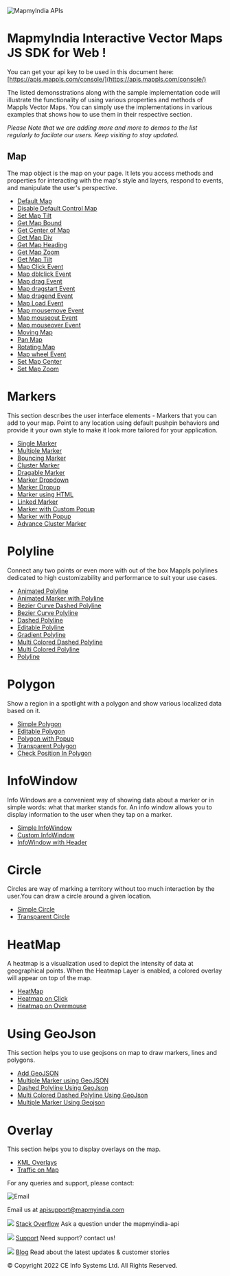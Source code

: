 ![MapmyIndia APIs](https://about.mappls.com/images/mappls-b-logo.svg)
# MapmyIndia Interactive Vector Maps JS SDK for Web !

You can get your api key to be used in this document here: [https://apis.mappls.com/console/](https://apis.mappls.com/console/)


The listed demonsstrations along with the sample implementation code will illustrate the  functionality of using various properties and methods of Mappls Vector Maps. You can simply use the implementations in various examples that shows how to use them in their respective section.

*Please Note that we are adding more and more to demos to the list regularly to facilate our users. Keep visiting to stay updated.*


## Map 

The map object is the map on your page. It lets you access methods and properties for interacting with the map's style and layers, respond to events, and manipulate the user's perspective.



- [Default Map](https://about.mappls.com/api/web-sdk/vector-map-example/Maps/mappls-default-map)
- [Disable Default Control Map](https://about.mappls.com/api/web-sdk/vector-map-example/Maps/mappls-disable-default-control-map)
- [Set Map Tilt](https://about.mappls.com/api/web-sdk/vector-map-example/Maps/mappls-set-tilt-map)
- [Get Map Bound](https://about.mappls.com/api/web-sdk/vector-map-example/Maps/mappls-get-map-bound)
- [Get Center of Map](https://about.mappls.com/api/web-sdk/vector-map-example/Maps/mappls-get-map-center)
- [Get Map Div](https://about.mappls.com/api/web-sdk/vector-map-example/Maps/mappls-get-map-div)
- [Get Map Heading](https://about.mappls.com/api/web-sdk/vector-map-example/Maps/mappls-get-map-heading)
- [Get Map Zoom](https://about.mappls.com/api/web-sdk/vector-map-example/Maps/mappls-get-map-zoom)
- [Get Map Tilt](https://about.mappls.com/api/web-sdk/vector-map-example/Maps/mappls-get-tilt-map)
- [Map Click Event](https://about.mappls.com/api/web-sdk/vector-map-example/Maps/mappls-map-click-event)
- [Map dblclick Event](https://about.mappls.com/api/web-sdk/vector-map-example/Maps/mappls-map-dbclick-event)
- [Map drag Event](https://about.mappls.com/api/web-sdk/vector-map-example/Maps/mappls-map-drag-event)
- [Map dragstart Event](https://about.mappls.com/api/web-sdk/vector-map-example/Maps/mappls-map-drag-start-event)
- [Map dragend Event](https://about.mappls.com/api/web-sdk/vector-map-example/Maps/mappls-map-dragend-event)
- [Map Load Event](https://about.mappls.com/api/web-sdk/vector-map-example/Maps/mappls-map-load-event)
- [Map mousemove Event](https://about.mappls.com/api/web-sdk/vector-map-example/Maps/mappls-map-mouse-move-event)
- [Map mouseout Event](https://about.mappls.com/api/web-sdk/vector-map-example/Maps/mappls-map-mouse-out-event)
- [Map mouseover Event](https://about.mappls.com/api/web-sdk/vector-map-example/Maps/mappls-map-mouse-over-event)
- [Moving Map](https://about.mappls.com/api/web-sdk/vector-map-example/Maps/mappls-map-moving)
- [Pan Map](https://about.mappls.com/api/web-sdk/vector-map-example/Maps/mappls-map-pan)
- [Rotating Map](https://about.mappls.com/api/web-sdk/vector-map-example/Maps/mappls-map-rotating)
- [Map wheel Event](https://about.mappls.com/api/web-sdk/vector-map-example/Maps/mappls-map-wheel-event)
- [Set Map Center](https://about.mappls.com/api/web-sdk/vector-map-example/Maps/mappls-set-map-center)
- [Set Map Zoom](https://about.mappls.com/api/web-sdk/vector-map-example/Maps/mappls-set-map-zoom)

# Markers
This section describes the user interface elements - Markers that you can add to your map. Point to any location using default pushpin behaviors and provide it your own style to make it look more tailored for your application.

- [Single Marker](https://about.mappls.com/api/web-sdk/vector-map-example/Markers/mappls-singlemarker)
- [Multiple Marker](https://about.mappls.com/api/web-sdk/vector-map-example/Markers/mappls-multiplemarker)
- [Bouncing Marker](https://about.mappls.com/api/web-sdk/vector-map-example/Markers/mappls-bouncing-marker)
- [Cluster Marker](https://about.mappls.com/api/web-sdk/vector-map-example/Markers/mappls-cluster)
- [Dragable Marker](https://about.mappls.com/api/web-sdk/vector-map-example/Markers/mappls-draggablemarker)
- [Marker Dropdown](https://about.mappls.com/api/web-sdk/vector-map-example/Markers/mappls-dropdown-marker)
- [Marker Dropup](https://about.mappls.com/api/web-sdk/vector-map-example/Markers/mappls-dropup-marker)
- [Marker using HTML](https://about.mappls.com/api/web-sdk/vector-map-example/Markers/mappls-htmlmarker)
- [Linked Marker](https://about.mappls.com/api/web-sdk/vector-map-example/Markers/mappls-linked-marker)
- [Marker with Custom Popup](https://about.mappls.com/api/web-sdk/vector-map-example/Markers/mappls-marker-custompopup)
- [Marker with Popup](https://about.mappls.com/api/web-sdk/vector-map-example/Markers/mappls-markerpopup)
- [Advance Cluster Marker](https://about.mappls.com/api/web-sdk/vector-map-example/Markers/mappls-advancecluster)


# Polyline

Connect any two points or even more with out of the box Mappls polylines dedicated to high customizability and performance to suit your use cases. 

- [Animated Polyline](https://about.mappls.com/api/web-sdk/vector-map-example/Polyline/mappls-animated-polyline)
- [Animated Marker with Polyline](https://about.mappls.com/api/web-sdk/vector-map-example/Polyline/mappls-animatedmarker-Polyline)
- [Bezier Curve Dashed Polyline](https://about.mappls.com/api/web-sdk/vector-map-example/Polyline/mappls-curve-dashed-polyline)
- [Bezier Curve Polyline](https://about.mappls.com/api/web-sdk/vector-map-example/Polyline/mappls-curve-polyline)
- [Dashed Polyline](https://about.mappls.com/api/web-sdk/vector-map-example/Polyline/mappls-dashed-polyline)
- [Editable Polyline](https://about.mappls.com/api/web-sdk/vector-map-example/Polyline/mappls-editable-polyline)
- [Gradient Polyline](https://about.mappls.com/api/web-sdk/vector-map-example/Polyline/mappls-gradient-polyline)
- [Multi Colored Dashed Polyline](https://about.mappls.com/api/web-sdk/vector-map-example/Polyline/mappls-multicolored-dashed-polyline)
- [Multi Colored Polyline](https://about.mappls.com/api/web-sdk/vector-map-example/Polyline/mappls-multicolored-polyline)
- [Polyline](https://about.mappls.com/api/web-sdk/vector-map-example/Polyline/mappls-polyline)



# Polygon

Show a region in a spotlight with a polygon and show various localized data based on it.

- [Simple Polygon](https://about.mappls.com/api/web-sdk/vector-map-example/Polygon/mappls-polygon)
- [Editable Polygon](https://about.mappls.com/api/web-sdk/vector-map-example/Polygon/mappls-editable-polygon)
- [Polygon with Popup](https://about.mappls.com/api/web-sdk/vector-map-example/Polygon/mappls-polygon-withpopup)
- [Transparent Polygon](https://about.mappls.com/api/web-sdk/vector-map-example/Polygon/mappls-transparent-polygon)
- [Check Position In Polygon](https://about.mappls.com/api/web-sdk/vector-map-example/Polygon/mappls-check-position-polygon)



# InfoWindow

Info Windows are a convenient way of showing data about a marker or in simple words: what that marker stands for. An info window allows you to display information to the user when they tap on a marker. 

- [Simple InfoWindow](https://about.mappls.com/api/web-sdk/vector-map-example/InfoWindow/mappls-infowindow)
- [Custom InfoWindow](https://about.mappls.com/api/web-sdk/vector-map-example/InfoWindow/mappls-custom-infowindow)
- [InfoWindow with Header](https://about.mappls.com/api/web-sdk/vector-map-example/InfoWindow/mappls-infowindow-with-header)


# Circle

Circles are way of marking a territory without too much interaction by the user.You can draw a circle around a given location.

- [Simple Circle](https://about.mappls.com/api/web-sdk/vector-map-example/Circle/mappls-transparent-circle)
- [Transparent Circle](https://about.mappls.com/api/web-sdk/vector-map-example/Circle/mappls-transparent-circle)

# HeatMap
A heatmap is a visualization used to depict the intensity of data at geographical points. When the Heatmap Layer is enabled, a colored overlay will appear on top of the map.

- [HeatMap](https://about.mappls.com/api/web-sdk/vector-map-example/HeatmapOverlays/mappls-heatmap)
- [Heatmap on Click](https://about.mappls.com/api/web-sdk/vector-map-example/HeatmapOverlays/mappls-heatmap-onclick)
- [Heatmap on Overmouse](https://about.mappls.com/api/web-sdk/vector-map-example/HeatmapOverlays/mappls-heatmap-overmouse)

# Using GeoJson

This section helps you to use geojsons on map to draw markers, lines and polygons.

- [Add GeoJSON](https://about.mappls.com/api/web-sdk/vector-map-example/GeoJSON/mappls-geojson)
- [Multiple Marker using GeoJSON](https://about.mappls.com/api/web-sdk/vector-map-example/Markers/mappls-multiplemarker-geojson)
- [Dashed Polyline Using GeoJson](https://about.mappls.com/api/web-sdk/vector-map-example/GeoJSON/mappls-geojson-dashed-polyline)
- [Multi Colored Dashed Polyline Using GeoJson](https://about.mappls.com/api/web-sdk/vector-map-example/GeoJSON/mappls-geojson-multicolored-dashed-polyline)
- [Multiple Marker Using Geojson](https://about.mappls.com/api/web-sdk/vector-map-example/Markers/mappls-multiplemarker-geojson)

# Overlay

This section helps you to display overlays on the map.

- [KML Overlays](https://about.mappls.com/api/web-sdk/vector-map-example/KML/mappls-kml)
- [Traffic on Map](https://about.mappls.com/api/web-sdk/vector-map-example/Maps/mappls-traffic-on-map)

For any queries and support, please contact: 

![Email](https://cdn.mapmyindia.com/mappls_web/maps_widget_v2/images/mappls.svg?service=google_gsuite) 

Email us at [apisupport@mapmyindia.com](mailto:apisupport@mapmyindia.com)


![](https://www.mapmyindia.com/api/img/icons/stack-overflow.png)
[Stack Overflow](https://stackoverflow.com/questions/tagged/mapmyindia-api)
Ask a question under the mapmyindia-api

![](https://www.mapmyindia.com/api/img/icons/support.png)
[Support](https://www.mapmyindia.com/api/index.php#f_cont)
Need support? contact us!

![](https://www.mapmyindia.com/api/img/icons/blog.png)
[Blog](http://www.mapmyindia.com/blog/)
Read about the latest updates & customer stories


© Copyright 2022 CE Info Systems  Ltd. All Rights Reserved. 
